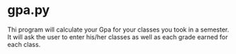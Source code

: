 # gpa.py
Thi program will calculate your Gpa for your classes you took in a semester. It will ask the user to enter his/her classes as well as each grade earned for each class.
